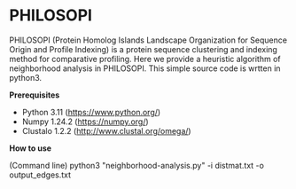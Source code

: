 # PHILOSOPI

PHILOSOPI (Protein Homolog Islands Landscape Organization for Sequence Origin and Profile Indexing) is a protein sequence clustering and indexing method for comparative profiling.
Here we provide a heuristic algorithm of neighborhood analysis in PHILOSOPI. This simple source code is wrtten in python3.

**Prerequisites**
- Python 3.11 (https://www.python.org/)
- Numpy 1.24.2 (https://numpy.org/)
- Clustalo 1.2.2 (http://www.clustal.org/omega/)

**How to use**

(Command line) python3 "neighborhood-analysis.py" -i distmat.txt -o output_edges.txt
